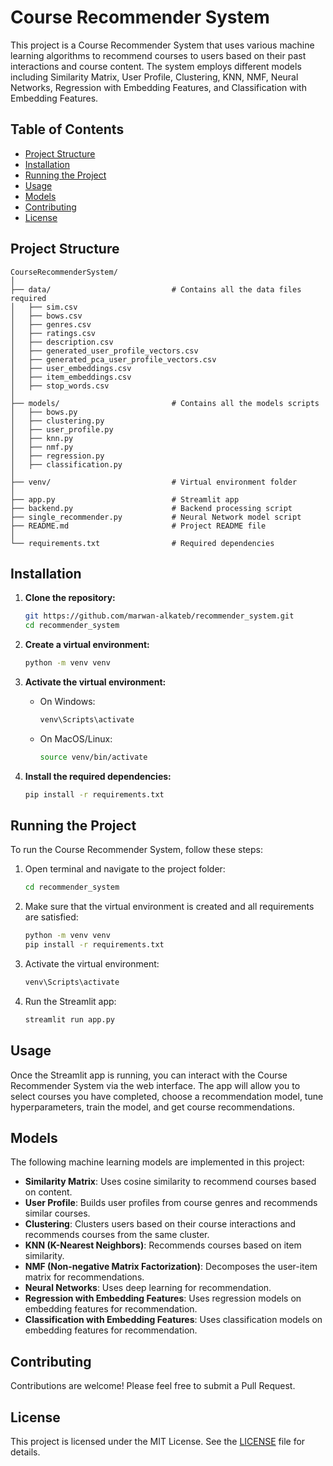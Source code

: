 # Course Recommender System

This project is a Course Recommender System that uses various machine learning algorithms to recommend courses to users
based on their past interactions and course content. The system employs different models including Similarity Matrix,
User Profile, Clustering, KNN, NMF, Neural Networks, Regression with Embedding Features, and Classification with
Embedding Features.

## Table of Contents

- [Project Structure](#project-structure)
- [Installation](#installation)
- [Running the Project](#running-the-project)
- [Usage](#usage)
- [Models](#models)
- [Contributing](#contributing)
- [License](#license)

## Project Structure

```
CourseRecommenderSystem/
│
├── data/                           # Contains all the data files required
│   ├── sim.csv
│   ├── bows.csv
│   ├── genres.csv
│   ├── ratings.csv
│   ├── description.csv
│   ├── generated_user_profile_vectors.csv
│   ├── generated_pca_user_profile_vectors.csv
│   ├── user_embeddings.csv
│   ├── item_embeddings.csv
│   ├── stop_words.csv
│
├── models/                         # Contains all the models scripts
│   ├── bows.py
│   ├── clustering.py
│   ├── user_profile.py
│   ├── knn.py
│   ├── nmf.py
│   ├── regression.py
│   ├── classification.py
│
├── venv/                           # Virtual environment folder
│
├── app.py                          # Streamlit app
├── backend.py                      # Backend processing script
├── single_recommender.py           # Neural Network model script
├── README.md                       # Project README file
│
└── requirements.txt                # Required dependencies
```

## Installation

1. **Clone the repository:**
    ```sh
    git https://github.com/marwan-alkateb/recommender_system.git
    cd recommender_system
    ```

2. **Create a virtual environment:**
    ```sh
    python -m venv venv
    ```

3. **Activate the virtual environment:**
    - On Windows:
        ```sh
        venv\Scripts\activate
        ```
    - On MacOS/Linux:
        ```sh
        source venv/bin/activate
        ```

4. **Install the required dependencies:**
    ```sh
    pip install -r requirements.txt
    ```

## Running the Project

To run the Course Recommender System, follow these steps:

1. Open terminal and navigate to the project folder:
    ```sh
    cd recommender_system
    ```

2. Make sure that the virtual environment is created and all requirements are satisfied:
    ```sh
    python -m venv venv
    pip install -r requirements.txt
    ```

3. Activate the virtual environment:
    ```sh
    venv\Scripts\activate
    ```

4. Run the Streamlit app:
    ```sh
    streamlit run app.py
    ```

## Usage

Once the Streamlit app is running, you can interact with the Course Recommender System via the web interface. The app
will allow you to select courses you have completed, choose a recommendation model, tune hyperparameters, train the
model, and get course recommendations.

## Models

The following machine learning models are implemented in this project:

- **Similarity Matrix**: Uses cosine similarity to recommend courses based on content.
- **User Profile**: Builds user profiles from course genres and recommends similar courses.
- **Clustering**: Clusters users based on their course interactions and recommends courses from the same cluster.
- **KNN (K-Nearest Neighbors)**: Recommends courses based on item similarity.
- **NMF (Non-negative Matrix Factorization)**: Decomposes the user-item matrix for recommendations.
- **Neural Networks**: Uses deep learning for recommendation.
- **Regression with Embedding Features**: Uses regression models on embedding features for recommendation.
- **Classification with Embedding Features**: Uses classification models on embedding features for recommendation.

## Contributing

Contributions are welcome! Please feel free to submit a Pull Request.

## License

This project is licensed under the MIT License. See the [LICENSE](LICENSE) file for details.

```

